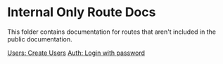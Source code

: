 # Internal Only Route Docs

This folder contains documentation for routes that aren't included in the public documentation.

[Users: Create Users](./Users)
[Auth: Login with password](./Login)
